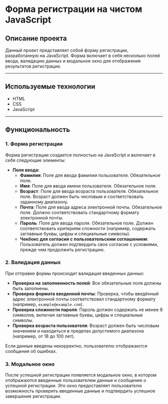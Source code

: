 # Форма регистрации на чистом JavaScript

## Описание проекта

Данный проект представляет собой форму регистрации, разработанную на JavaScript. Форма включает в себя несколько полей ввода, валидацию данных и модальное окно для отображения результатов регистрации.

---

## Используемые технологии

- HTML
- CSS
- JavaScript

---

## Функциональность

### 1. Форма регистрации

Форма регистрации создается полностью на JavaScript и включает в себя следующие элементы:

- **Поля ввода:**
  - **Фамилия**: Поле для ввода фамилии пользователя. Обязательное поле.
  - **Имя**: Поле для ввода имени пользователя. Обязательное поле.
  - **Возраст**: Поле для ввода возраста пользователя. Обязательное поле. Возраст должен быть числовым и соответствовать заданному диапазону.
  - **Почта**: Поле для ввода адреса электронной почты. Обязательное поле. Должно соответствовать стандартному формату электронной почты.
  - **Пароль**: Поле для ввода пароля. Обязательное поле. Должен соответствовать критериям сложности (например, содержать заглавные буквы, цифры и специальные символы).
  - **Чекбокс для согласия с пользовательским соглашением**: Пользователь должен подтвердить свое согласие с условиями, прежде чем продолжить регистрацию.

### 2. Валидация данных

При отправке формы происходит валидация введенных данных:

- **Проверка на заполненность полей**: Все обязательные поля должны быть заполнены.
- **Проверка формата введенной почты**: Проверка, чтобы введённый адрес электронной почты соответствовал стандартному формату (например, `example@example.com`).
- **Проверка сложности пароля**: Пароль должен содержать не менее 8 символов, включая заглавные буквы, цифры и специальные символы.
- **Проверка возраста пользователя**: Возраст должен быть числовым значением и находиться в пределах допустимого диапазона (например, от 18 до 100 лет).

Если данные введены некорректно, пользователю отображаются сообщения об ошибках.

### 3. Модальное окно

После успешной регистрации появляется модальное окно, в котором отображаются введенные пользователем данные и сообщение о успешной регистрации. Это окно предоставляет пользователю возможность проверить введенные данные и подтвердить успешное завершение регистрации.
